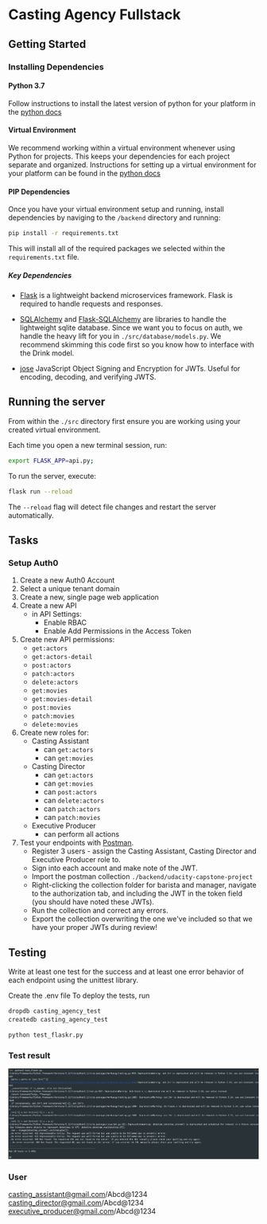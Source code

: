 # Casting Agency Fullstack

## Getting Started

### Installing Dependencies

#### Python 3.7

Follow instructions to install the latest version of python for your platform in the [python docs](https://docs.python.org/3/using/unix.html#getting-and-installing-the-latest-version-of-python)

#### Virtual Environment

We recommend working within a virtual environment whenever using Python for projects. This keeps your dependencies for each project separate and organized. Instructions for setting up a virtual environment for your platform can be found in the [python docs](https://packaging.python.org/guides/installing-using-pip-and-virtual-environments/)

#### PIP Dependencies

Once you have your virtual environment setup and running, install dependencies by naviging to the `/backend` directory and running:

```bash
pip install -r requirements.txt
```

This will install all of the required packages we selected within the `requirements.txt` file.

##### Key Dependencies

- [Flask](http://flask.pocoo.org/) is a lightweight backend microservices framework. Flask is required to handle requests and responses.

- [SQLAlchemy](https://www.sqlalchemy.org/) and [Flask-SQLAlchemy](https://flask-sqlalchemy.palletsprojects.com/en/2.x/) are libraries to handle the lightweight sqlite database. Since we want you to focus on auth, we handle the heavy lift for you in `./src/database/models.py`. We recommend skimming this code first so you know how to interface with the Drink model.

- [jose](https://python-jose.readthedocs.io/en/latest/) JavaScript Object Signing and Encryption for JWTs. Useful for encoding, decoding, and verifying JWTS.

## Running the server

From within the `./src` directory first ensure you are working using your created virtual environment.

Each time you open a new terminal session, run:

```bash
export FLASK_APP=api.py;
```

To run the server, execute:

```bash
flask run --reload
```

The `--reload` flag will detect file changes and restart the server automatically.

## Tasks

### Setup Auth0

1. Create a new Auth0 Account
2. Select a unique tenant domain
3. Create a new, single page web application
4. Create a new API
   - in API Settings:
     - Enable RBAC
     - Enable Add Permissions in the Access Token
5. Create new API permissions:
   - `get:actors`
   - `get:actors-detail`
   - `post:actors`
   - `patch:actors`
   - `delete:actors`
   - `get:movies`
   - `get:movies-detail`
   - `post:movies`
   - `patch:movies`
   - `delete:movies`
6. Create new roles for:
   - Casting Assistant
     - can `get:actors`
     - can `get:movies`
   - Casting Director
     - can `get:actors`
     - can `get:movies`
     - can `post:actors`
     - can `delete:actors`
     - can `patch:actors`
     - can `patch:movies`
   - Executive Producer
     - can perform all actions
7. Test your endpoints with [Postman](https://getpostman.com).
   - Register 3 users - assign the Casting Assistant, Casting Director and Executive Producer role to.
   - Sign into each account and make note of the JWT.
   - Import the postman collection `./backend/udacity-capstone-project`
   - Right-clicking the collection folder for barista and manager, navigate to the authorization tab, and including the JWT in the token field (you should have noted these JWTs).
   - Run the collection and correct any errors.
   - Export the collection overwriting the one we've included so that we have your proper JWTs during review!

## Testing

Write at least one test for the success and at least one error behavior of each endpoint using the unittest library.

Create the .env file
To deploy the tests, run

```bash
dropdb casting_agency_test
createdb casting_agency_test
```

```bash
python test_flaskr.py
```

### Test result

![Test result](./test_flaskr.png)

### User

<casting_assistant@gmail.com>/Abcd@1234
<casting_director@gmail.com>/Abcd@1234
<executive_producer@gmail.com>/Abcd@1234
